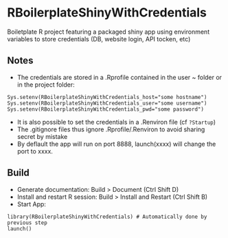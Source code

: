 # RBoilerplateShinyWithCredentials
Boiletplate  R project featuring a packaged shiny app using environment variables
to store credentials (DB, website login, API tocken, etc)

## Notes
- The credentials are stored in a .Rprofile contained in the user ~ folder or in 
the project folder:
```
Sys.setenv(RBoilerplateShinyWithCredentials_host="some hostname")
Sys.setenv(RBoilerplateShinyWithCredentials_user="some username")
Sys.setenv(RBoilerplateShinyWithCredentials_pwd="some password")
```
- It is also possible to set the credentials in a .Renviron file (cf `?Startup`)
- The .gitignore files thus ignore .Rprofile/.Renviron to avoid sharing secret by mistake
- By deflault the app will run on port 8888, launch(xxxx) will change the port to xxxx.

## Build

- Generate documentation: Build > Document (Ctrl Shift D)
- Install and restart R session: Build > Install and Restart (Ctrl Shift B)
- Start App:
```
library(RBoilerplateShinyWithCredentials) # Automatically done by previous step
launch()
```
